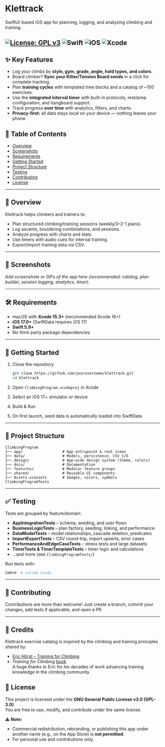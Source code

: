 # Klettrack

SwiftUI-based iOS app for planning, logging, and analyzing climbing and training.

[![License: GPL v3](https://img.shields.io/badge/License-GPLv3-blue.svg)](LICENSE)  ![Swift](https://img.shields.io/badge/Swift-5.9+-orange.svg)  ![iOS](https://img.shields.io/badge/iOS-17+-lightgrey.svg)  ![Xcode](https://img.shields.io/badge/Xcode-15.3+-blue.svg)  
---

## ✨ Key Features
- Log your climbs by **style, gym, grade, angle, hold types, and colors**.  
- Board climber? **Sync your Kilter/Tension Board sends** in a click for complete tracking.  
- Plan **training cycles** with templated time blocks and a catalog of ~100 exercises.  
- Use the **integrated interval timer** with built-in protocols, rest/prep configuration, and hangboard support.  
- Track progress **over time** with analytics, filters, and charts.  
- **Privacy-first:** all data stays local on your device — nothing leaves your phone.  


## 📖 Table of Contents

* [Overview](#overview)
* [Screenshots](#screenshots)
* [Requirements](#requirements)
* [Getting Started](#getting-started)
* [Project Structure](#project-structure)
* [Testing](#testing)
* [Contributing](#contributing)
* [License](#license)

---

## 🧗 Overview

Klettrack helps climbers and trainers to:

* Plan structured climbing/training sessions (weekly/3-2-1 plans).
* Log ascents, bouldering combinations, and sessions.
* Analyze progress with charts and stats.
* Use timers with audio cues for interval training.
* Export/import training data via CSV.

---

## 📱 Screenshots

*Add screenshots or GIFs of the app here (recommended: catalog, plan builder, session logging, analytics, timer).*

---

## 🛠 Requirements

* macOS with **Xcode 15.3+** (recommended Xcode 16+)
* **iOS 17.0+** (SwiftData requires iOS 17)
* **Swift 5.9+**
* No third-party package dependencies

---

## 🚀 Getting Started

1. Clone the repository

   ```bash
   git clone https://github.com/yourusername/klettrack.git
   cd klettrack
   ```
2. Open `ClimbingProgram.xcodeproj` in Xcode
3. Select an iOS 17+ simulator or device
4. Build & Run
5. On first launch, seed data is automatically loaded into SwiftData

---

## 📂 Project Structure

```
ClimbingProgram
├── app/                  # App entrypoint & root views
├── data/                 # Models, persistence, CSV I/O
├── design/               # App-wide design system (theme, colors)
├── docs/                 # Documentation
├── features/             # Modular feature groups
├── shared/               # Reusable UI components
├── Assets.xcassets       # Images, colors, symbols
ClimbingProgramTests
```

---

## ✅ Testing

Tests are grouped by feature/domain:

* **AppIntegrationTests** – schema, seeding, and user flows
* **BusinessLogicTests** – plan factory, seeding, linking, and performance
* **DataModelTests** – model relationships, cascade deletion, predicates
* **ImportExportTests** – CSV round-trip, import upserts, error cases
* **PerformanceAndEdgeCaseTests** – stress tests and large datasets
* **TimerTests & TimerTemplateTests** – timer logic and calculations
* …and more (see `ClimbingProgramTests/`)

Run tests with:

```bash
Cmd+U  # inside Xcode
```

---

## 🤝 Contributing

Contributions are more than welcome!
Just create a branch, commit your changes, add tests if applicable, and open a PR.

---

## 🙌 Credits  

Klettrack exercise catalog is inspired by the climbing and training principles shared by:  
- [Eric Hörst – Training for Climbing](https://trainingforclimbing.com/)  
- *Training for Climbing* [book](https://physivantage.com/products/training-for-climbing)  
A huge thanks to Eric for his decades of work advancing training knowledge in the climbing community.


## 📄 License  

This project is licensed under the **GNU General Public License v3.0 (GPL-3.0)**.  
You are free to use, modify, and contribute under the same license.  

⚠️ **Note:**  
- Commercial redistribution, rebranding, or publishing this app under another name (e.g., on the App Store) is **not permitted**.  
- For personal use and contributions only.  


